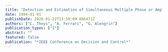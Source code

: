 ```yaml
---
title: "Detection and Estimation of Simultaneous Multiple Phase or Amplitude Jumps in Noisy Sinusoidal Processes"
date: 1994-01-01
publishDate: 2020-01-22T13:50:09.886471Z
authors: ["C. Theys", "A. Ferrari", "G. Alengrin"]
publication_types: ["1"]
abstract: ""
featured: false
publication: "*IEEE Conference on Decision and Control*"
---
```


